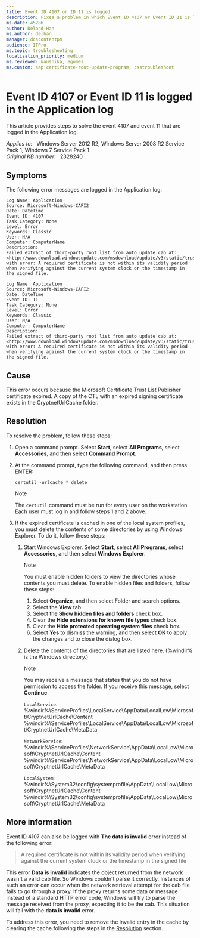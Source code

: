 ```yaml
---
title: Event ID 4107 or ID 11 is logged
description: Fixes a problem in which Event ID 4107 or Event ID 11 is logged in the Application log.
ms.date: 45286
author: Deland-Han
ms.author: delhan
manager: dcscontentpm
audience: ITPro
ms.topic: troubleshooting
localization_priority: medium
ms.reviewer: kaushika, egomes
ms.custom: sap:certificate-root-update-program, csstroubleshoot
---
```

# Event ID 4107 or Event ID 11 is logged in the Application log

This article provides steps to solve the event 4107 and event 11 that are logged in the Application log.

_Applies to:_ &nbsp; Windows Server 2012 R2, Windows Server 2008 R2 Service Pack 1, Windows 7 Service Pack 1  
_Original KB number:_ &nbsp; 2328240

## Symptoms

The following error messages are logged in the Application log:

```output
Log Name: Application  
Source: Microsoft-Windows-CAPI2  
Date: DateTime  
Event ID: 4107  
Task Category: None  
Level: Error  
Keywords: Classic  
User: N/A  
Computer: ComputerName  
Description:  
Failed extract of third-party root list from auto update cab at: <http://www.download.windowsupdate.com/msdownload/update/v3/static/trustedr/en/authrootstl.cab> with error: A required certificate is not within its validity period when verifying against the current system clock or the timestamp in the signed file.
```

```output
Log Name: Application  
Source: Microsoft-Windows-CAPI2  
Date: DateTime  
Event ID: 11  
Task Category: None  
Level: Error  
Keywords: Classic  
User: N/A  
Computer: ComputerName  
Description:  
Failed extract of third-party root list from auto update cab at: <http://www.download.windowsupdate.com/msdownload/update/v3/static/trustedr/en/authrootstl.cab> with error: A required certificate is not within its validity period when verifying against the current system clock or the timestamp in the signed file.
```

## Cause

This error occurs because the Microsoft Certificate Trust List Publisher certificate expired. A copy of the CTL with an expired signing certificate exists in the CryptnetUrlCache folder.

## Resolution

To resolve the problem, follow these steps:

1. Open a command prompt. Select **Start**, select **All Programs**, select **Accessories**, and then select **Command Prompt**.

1. At the command prompt, type the following command, and then press ENTER:

    ```console
    certutil -urlcache * delete
    ```

    > [!NOTE]
    > The `certutil` command must be run for every user on the workstation. Each user must log in and follow steps 1 and 2 above.

1. If the expired certificate is cached in one of the local system profiles, you must delete the contents of some directories by using Windows Explorer. To do it, follow these steps:

   1. Start Windows Explorer. Select **Start**, select **All Programs**, select **Accessories**, and then select **Windows Explorer**.

        > [!NOTE]
        > You must enable hidden folders to view the directories whose contents you must delete. To enable hidden files and folders, follow these steps:
        >
        > 1. Select **Organize**, and then select Folder and search options.
        > 2. Select the **View** tab.
        > 3. Select the **Show hidden files and folders** check box.
        > 4. Clear the **Hide extensions for known file types** check box.
        > 5. Clear the **Hide protected operating system files** check box.
        > 6. Select **Yes** to dismiss the warning, and then select **OK** to apply the changes and to close the dialog box.

   1. Delete the contents of the directories that are listed here. (%windir% is the Windows directory.)

        > [!NOTE]
        > You may receive a message that states that you do not have permission to access the folder. If you receive this message, select **Continue**.

        `LocalService`:  
        %windir%\ServiceProfiles\LocalService\AppData\LocalLow\Microsoft\CryptnetUrlCache\Content  
        %windir%\ServiceProfiles\LocalService\AppData\LocalLow\Microsoft\CryptnetUrlCache\MetaData  

        `NetworkService`:  
        %windir%\ServiceProfiles\NetworkService\AppData\LocalLow\Microsoft\CryptnetUrlCache\Content  
        %windir%\ServiceProfiles\NetworkService\AppData\LocalLow\Microsoft\CryptnetUrlCache\MetaData

        `LocalSystem`:  
        %windir%\System32\config\systemprofile\AppData\LocalLow\Microsoft\CryptnetUrlCache\Content  
        %windir%\System32\config\systemprofile\AppData\LocalLow\Microsoft\CryptnetUrlCache\MetaData

## More information

Event ID 4107 can also be logged with **The data is invalid** error instead of the following error:  

> A required certificate is not within its validity period when verifying against the current system clock or the timestamp in the signed file

This error **Data is invalid** indicates the object returned from the network wasn't a valid cab file. So Windows couldn't parse it correctly. Instances of such an error can occur when the network retrieval attempt for the cab file fails to go through a proxy. If the proxy returns some data or message instead of a standard HTTP error code, Windows will try to parse the message received from the proxy, expecting it to be the cab. This situation will fail with the **data is invalid** error.

To address this error, you need to remove the invalid entry in the cache by clearing the cache following the steps in the [Resolution](#resolution) section.
